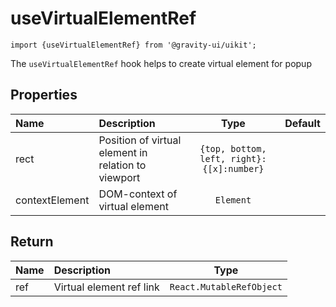 <!--GITHUB_BLOCK-->

# useVirtualElementRef

<!--/GITHUB_BLOCK-->

```tsx
import {useVirtualElementRef} from '@gravity-ui/uikit';
```

The `useVirtualElementRef` hook helps to create virtual element for popup

## Properties

| Name           | Description                                         |                    Type                    | Default |
| :------------- | :-------------------------------------------------- | :----------------------------------------: | :-----: |
| rect           | Position of virtual element in relation to viewport | `{top, bottom, left, right}: {[x]:number}` |         |
| contextElement | DOM-context of virtual element                      |                 `Element`                  |         |

## Return

| Name | Description              |           Type           |
| :--- | :----------------------- | :----------------------: |
| ref  | Virtual element ref link | `React.MutableRefObject` |

